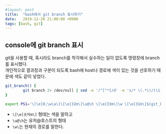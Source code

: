 ```yaml
---
#layout: post
title:  "bash에서 git branch 표시하기"
date:   2019-12-20 21:00:00 +0900
tags: [bash, git]
---
```

## console에 git branch 표시 
git을 사용할 때, 혹시라도 branch를 착각해서 실수하는 일이 없도록 명령창에 branch를 표시했다.  
개인적으로 결과창과 구분이 되도록 bash에 host나 경로에 색이 있는 것을 선호하기 때문에 색도 같이 넣었다.   

```bash
git_branch() {
        git branch 2> /dev/null | sed -e '/^[^*]/d' -e 's/* \(.*\)/(\1) /'
}

export PS1='\[\e]0;\w\a\]\[\e[32m\]\u@\h \[\e[33m\]\w \[\e[31m\]$(git_branch)\[\e[35m\]$ ' 
```
- `\[\e[숫자m\]` 형태는 색을 말하고
- `\u@\h`는 유저@호스트의 형태
- `\w\`는 현재의 경로를 말한다. 



